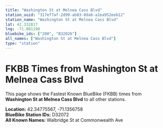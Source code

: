 ```yaml
---
title: "Washington St at Melnea Cass Blvd"
station_uuid: "317ef7af-2d99-ab83-0da6-a1ea952eeb12"
station_name: "Washington St at Melnea Cass Blvd"
lat: 42.332817
lng: -71.081198
bluebike_ids: ["200", "B32026"]
all_names: ["Washington St at Melnea Cass Blvd"]
type: "station"
---
```


# FKBB Times from Washington St at Melnea Cass Blvd

This page shows the Fastest Known BlueBike (FKBB) times from **Washington St at Melnea Cass Blvd** to all other stations.

**Location:** 42.34775567, -71.1356758  
**BlueBike Station IDs:** D32072  
**All Known Names:** Walbridge St at Commonwealth Ave

